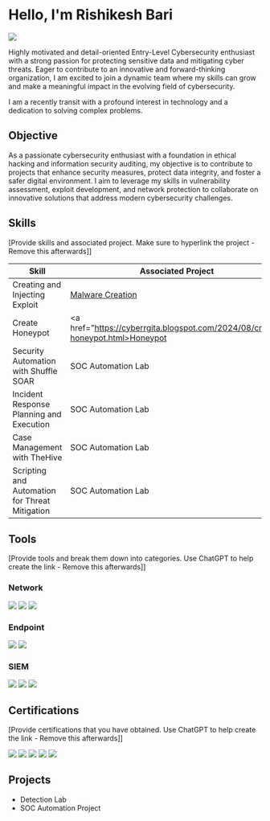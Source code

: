 
# Hello, I'm Rishikesh Bari
<a href="https://www.linkedin.com/in/rishikesh-%E0%A4%8B%E0%A4%B7%E0%A4%BF-bari-/"><img src="https://img.shields.io/badge/-LinkedIn-0072b1?&style=for-the-badge&logo=linkedin&logoColor=white" /></a>

Highly motivated and detail-oriented Entry-Level Cybersecurity enthusiast with a strong passion for protecting sensitive data and mitigating cyber threats. Eager to contribute to an innovative and forward-thinking organization, I am excited to join a dynamic team where my skills can grow and make a meaningful impact in the evolving field of cybersecurity.

I am a recently transit with a profound interest in technology and a dedication to solving complex problems.

## Objective
As a passionate cybersecurity enthusiast with a foundation in ethical hacking and information security auditing, my objective is to contribute to projects that enhance security measures, protect data integrity, and foster a safer digital environment. I aim to leverage my skills in vulnerability assessment, exploit development, and network protection to collaborate on innovative solutions that address modern cybersecurity challenges.

## Skills
[Provide skills and associated project. Make sure to hyperlink the project - Remove this afterwards]]

| Skill                                         | Associated Project         |
|-----------------------------------------------|----------------------------|
| Creating and Injecting Exploit                | <a href="https://cyberrgita.blogspot.com/2024/08/creating-and-injecting-exploit-via.html">Malware Creation</a>|
| Create Honeypot | <a href="https://cyberrgita.blogspot.com/2024/08/create-honeypot.html>Honeypot</a>|
| Security Automation with Shuffle SOAR         | SOC Automation Lab|
| Incident Response Planning and Execution      | SOC Automation Lab|
| Case Management with TheHive                  | SOC Automation Lab|
| Scripting and Automation for Threat Mitigation | SOC Automation Lab|

## Tools
[Provide tools and break them down into categories. Use ChatGPT to help create the link - Remove this afterwards]]

### Network
<div>
    <img src="https://img.shields.io/badge/-Wireshark-1679A7?&style=for-the-badge&logo=Wireshark&logoColor=white" />
    <img src="https://img.shields.io/badge/-Suricata-EF3B2D?&style=for-the-badge&logo=Suricata&logoColor=white" />
    <img src="https://img.shields.io/badge/-Zeek-777BB4?&style=for-the-badge&logo=Zeek&logoColor=white" />
</div>

### Endpoint
<div>
    <img src="https://img.shields.io/badge/-Microsoft_Defender_for_Endpoint-00A4EF?&style=for-the-badge&logo=Microsoft&logoColor=white" />
    <img src="https://img.shields.io/badge/-Velociraptor-4B275F?&style=for-the-badge&logo=Velociraptor&logoColor=white" />
</div>

### SIEM
<div>
    <img src="https://img.shields.io/badge/-Microsoft_Sentinel-0078D4?&style=for-the-badge&logo=Microsoft&logoColor=white" />
    <img src="https://img.shields.io/badge/-Splunk-000000?&style=for-the-badge&logo=Splunk&logoColor=white" />
    <img src="https://img.shields.io/badge/-Elastic-005571?&style=for-the-badge&logo=Elastic&logoColor=white" />
</div>

## Certifications
[Provide certifications that you have obtained. Use ChatGPT to help create the link - Remove this afterwards]]
<div>
<img src="https://img.shields.io/badge/-Security%2B-FF0000?&style=for-the-badge&logo=CompTIA&logoColor=white" />
<img src="https://img.shields.io/badge/-Network%2B-007ACC?&style=for-the-badge&logo=CompTIA&logoColor=white" />
<img src="https://img.shields.io/badge/-A%2B-4D4D4D?&style=for-the-badge&logo=CompTIA&logoColor=white" />
<img src="https://img.shields.io/badge/-CDSA-006400?&style=for-the-badge&logoColor=white" />
<img src="https://img.shields.io/badge/-CCD-000080?&style=for-the-badge&logoColor=white" />
</div>

## Projects
- Detection Lab
- SOC Automation Project
